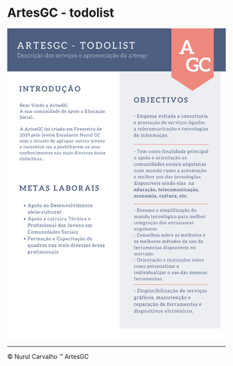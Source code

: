 # ArtesGC - todolist

![todo-list](https://github.com/ArtesGC/todo-list/blob/main/artesgc%20todolist%20(1).png)

---
&copy; Nurul Carvalho
&trade; ArtesGC
